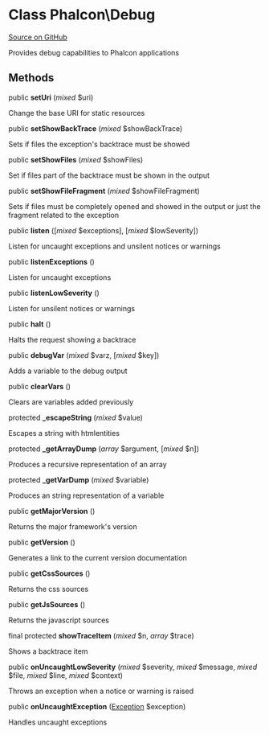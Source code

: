 # Class **Phalcon\\Debug**

<a href="https://github.com/phalcon/cphalcon/blob/master/phalcon/debug.zep" class="btn btn-default btn-sm">Source on GitHub</a>

Provides debug capabilities to Phalcon applications

## Methods
public  **setUri** (*mixed* $uri)

Change the base URI for static resources

public  **setShowBackTrace** (*mixed* $showBackTrace)

Sets if files the exception's backtrace must be showed

public  **setShowFiles** (*mixed* $showFiles)

Set if files part of the backtrace must be shown in the output

public  **setShowFileFragment** (*mixed* $showFileFragment)

Sets if files must be completely opened and showed in the output
or just the fragment related to the exception

public  **listen** ([*mixed* $exceptions], [*mixed* $lowSeverity])

Listen for uncaught exceptions and unsilent notices or warnings

public  **listenExceptions** ()

Listen for uncaught exceptions

public  **listenLowSeverity** ()

Listen for unsilent notices or warnings

public  **halt** ()

Halts the request showing a backtrace

public  **debugVar** (*mixed* $varz, [*mixed* $key])

Adds a variable to the debug output

public  **clearVars** ()

Clears are variables added previously

protected  **_escapeString** (*mixed* $value)

Escapes a string with htmlentities

protected  **_getArrayDump** (*array* $argument, [*mixed* $n])

Produces a recursive representation of an array

protected  **_getVarDump** (*mixed* $variable)

Produces an string representation of a variable

public  **getMajorVersion** ()

Returns the major framework's version

public  **getVersion** ()

Generates a link to the current version documentation

public  **getCssSources** ()

Returns the css sources

public  **getJsSources** ()

Returns the javascript sources

final protected  **showTraceItem** (*mixed* $n, *array* $trace)

Shows a backtrace item

public  **onUncaughtLowSeverity** (*mixed* $severity, *mixed* $message, *mixed* $file, *mixed* $line, *mixed* $context)

Throws an exception when a notice or warning is raised

public  **onUncaughtException** ([Exception](http://php.net/manual/en/class.exception.php) $exception)

Handles uncaught exceptions

